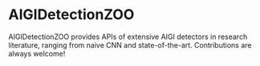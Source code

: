 # AIGIDetectionZOO
AIGIDetectionZOO provides APIs of extensive AIGI detectors in research literature, ranging from naive CNN and state-of-the-art. Contributions are always welcome!
